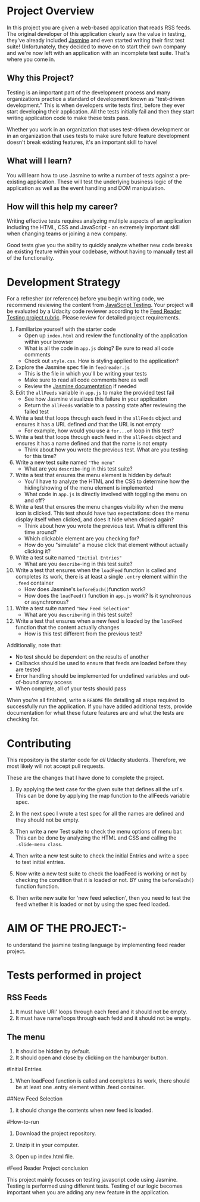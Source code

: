 # Project Overview

In this project you are given a web-based application that reads RSS feeds. The original developer of this application clearly saw the value in testing, they've already included [Jasmine](http://jasmine.github.io/) and even started writing their first test suite! Unfortunately, they decided to move on to start their own company and we're now left with an application with an incomplete test suite. That's where you come in.

## Why this Project?

Testing is an important part of the development process and many organizations practice a standard of development known as "test-driven development." This is when developers write tests first, before they ever start developing their application. All the tests initially fail and then they start writing application code to make these tests pass.

Whether you work in an organization that uses test-driven development or in an organization that uses tests to make sure future feature development doesn't break existing features, it's an important skill to have!

## What will I learn?

You will learn how to use Jasmine to write a number of tests against a pre-existing application. These will test the underlying business logic of the application as well as the event handling and DOM manipulation.

## How will this help my career?

Writing effective tests requires analyzing multiple aspects of an application including the HTML, CSS and JavaScript - an extremely important skill when changing teams or joining a new company.

Good tests give you the ability to quickly analyze whether new code breaks an existing feature within your codebase, without having to manually test all of the functionality.

# Development Strategy

For a refresher (or reference) before you begin writing code, we recommend reviewing the content from [JavaScript Testing](https://www.udacity.com/course/javascript-testing--ud549). Your project will be evaluated by a Udacity code reviewer according to the [Feed Reader Testing project rubric](https://review.udacity.com/#!/rubrics/18/view). Please review for detailed project requirements.

1.  Familiarize yourself with the starter code
    -   Open up `index.html` and review the functionality of the application within your browser
    -   What is all the code in `app.js` doing? Be sure to read all code comments
    -   Check out `style.css`. How is styling applied to the application?
2.  Explore the Jasmine spec file in `feedreader.js`
    -   This is the file in which you'll be writing your tests
    -   Make sure to read all code comments here as well
    -   Review the [Jasmine documentation](http://jasmine.github.io) if needed
3.  Edit the `allFeeds` variable in `app.js` to make the provided test fail
    -   See how Jasmine visualizes this failure in your application
    -   Return the `allFeeds` variable to a passing state after reviewing the failed test
4.  Write a test that loops through each feed in the `allFeeds` object and ensures it has a URL defined _and_ that the URL is not empty
    -   For example, how would you use a `for...of` loop in this test?
5.  Write a test that loops through each feed in the `allFeeds` object and ensures it has a name defined and that the name is not empty
    -   Think about how you wrote the previous test. What are you testing for this time?
6.  Write a new test suite named `"The menu"`
    -   What are you `describe`-ing in this test suite?
7.  Write a test that ensures the menu element is hidden by default
    -   You'll have to analyze the HTML and the CSS to determine how the hiding/showing of the menu element is implemented
    -   What code in `app.js` is directly involved with toggling the menu on and off?
8.  Write a test that ensures the menu changes visibility when the menu icon is clicked. This test should have two expectations: does the menu display itself when clicked, and does it hide when clicked again?
    -   Think about how you wrote the previous test. What is different this time around?
    -   Which clickable element are you checking for?
    -   How do you "simulate" a mouse click that element without actually clicking it?
9.  Write a test suite named `"Initial Entries"`
    -   What are you `describe`-ing in this test suite?
10. Write a test that ensures when the `loadFeed` function is called and completes its work, there is at least a single `.entry` element within the `.feed` container
    -   How does Jasmine's `beforeEach()`function work?
    -   How does the `loadFeed()` function in `app.js` work? Is it synchronous or asynchronous?
11. Write a test suite named `"New Feed Selection"`
    -   What are you `describe`-ing in this test suite?
12. Write a test that ensures when a new feed is loaded by the `loadFeed` function that the content actually changes
    -   How is this test different from the previous test?

Additionally, note that:

-   No test should be dependent on the results of another
-   Callbacks should be used to ensure that feeds are loaded before they are tested
-   Error handling should be implemented for undefined variables and out-of-bound array access
-   When complete, all of your tests should pass

When you're all finished, write a `README` file detailing all steps required to successfully run the application. If you have added additional tests, provide documentation for what these future features are and what the tests are checking for.

# Contributing

This repository is the starter code for _all_ Udacity students. Therefore, we most likely will not accept pull requests.

These are the changes that I have done to complete the project.

1.  By applying the test case for the given suite that defines all the url's.
    This can be done by applying the map function to the allFeeds variable spec.

2.  In the next spec I wrote a test spec for all the names are defined and they should
    not be empty.

3.  Then write a new Test suite to check the menu options of menu bar.  
    This can be done by analyzing the HTML and CSS and calling the `.slide-menu class`.

4.  Then write a new test suite to check the initial Entries and write a spec
    to test initial entries.

5.  Now write a new test suite to check the loadFeed is working or not by checking
    the condition that it is loaded or not. BY using the `beforeEach()` function function.

6.  Then write new suite for 'new feed selection', then you need to
    test the feed whether it is loaded or not by using the spec feed loaded.

# AIM OF THE PROJECT:-

to understand the jasmine testing language by implementing feed reader project.

# Tests performed in project
## RSS Feeds

 1. It must have URl' loops through each feed and it should not be empty.
2. It must have name'loops through each fedd and it should not be empty.

## The menu

1. It should be hidden by default.
2. It should open and close by clicking on the hamburger button.

#Initial Entries

1. When loadFeed function is called and completes its work, there should be at least one .entry element within .feed container.

##New Feed Selection

1. it should change the contents when new feed is loaded.


#How-to-run
1. Download the project repository.

2. Unzip it in your computer.

3. Open up index.html file.

#Feed Reader Project conclusion


This project mainly focuses on testing javascript code using Jasmine. Testing is performed using different tests. Testing of our logic becomes important when you are adding any new feature in the application.
